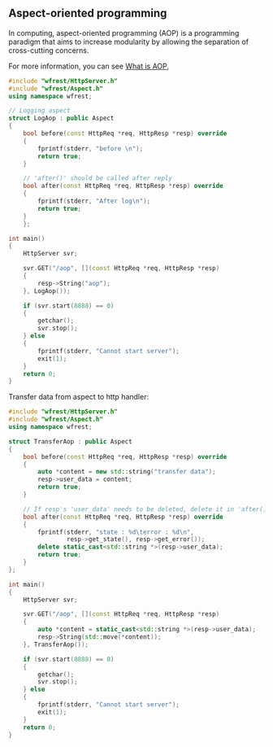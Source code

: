 ## Aspect-oriented programming

In computing, aspect-oriented programming (AOP) is a programming paradigm that aims to increase modularity by allowing the separation of cross-cutting concerns.

For more information, you can see [What is AOP](https://en.wikipedia.org/wiki/Aspect-oriented_programming),

```cpp
#include "wfrest/HttpServer.h"
#include "wfrest/Aspect.h"
using namespace wfrest;

// Logging aspect
struct LogAop : public Aspect
{
    bool before(const HttpReq *req, HttpResp *resp) override 
    {
        fprintf(stderr, "before \n");
        return true;
    }

    // 'after()' should be called after reply
    bool after(const HttpReq *req, HttpResp *resp) override
    {
        fprintf(stderr, "After log\n");
        return true;
    }
    };

int main()
{
    HttpServer svr;

    svr.GET("/aop", [](const HttpReq *req, HttpResp *resp)
    {
        resp->String("aop");
    }, LogAop());

    if (svr.start(8888) == 0)
    {
        getchar();
        svr.stop();
    } else
    {
        fprintf(stderr, "Cannot start server");
        exit(1);
    }
    return 0;
}
```

Transfer data from aspect to http handler:

```cpp
#include "wfrest/HttpServer.h"
#include "wfrest/Aspect.h"
using namespace wfrest;

struct TransferAop : public Aspect
{
    bool before(const HttpReq *req, HttpResp *resp) override 
    {
        auto *content = new std::string("transfer data");
        resp->user_data = content;
        return true;
    }

    // If resp's 'user_data' needs to be deleted, delete it in 'after()'.
    bool after(const HttpReq *req, HttpResp *resp) override
    { 
        fprintf(stderr, "state : %d\terror : %d\n", 
                resp->get_state(), resp->get_error());
        delete static_cast<std::string *>(resp->user_data);
        return true;
    }
};

int main()
{
    HttpServer svr;

    svr.GET("/aop", [](const HttpReq *req, HttpResp *resp)
    {
        auto *content = static_cast<std::string *>(resp->user_data);
        resp->String(std::move(*content));
    }, TransferAop());

    if (svr.start(8888) == 0)
    {
        getchar();
        svr.stop();
    } else
    {
        fprintf(stderr, "Cannot start server");
        exit(1);
    }
    return 0;
}
```